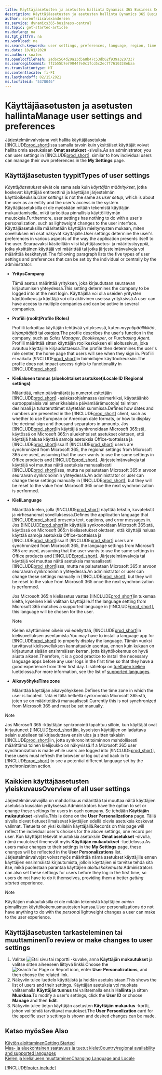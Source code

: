 ```yaml
---
title: Käyttäjäasetusten ja asetusten hallinta Dynamics 365 Business Centralissa
description: Käyttäjäasetusten ja asetusten hallinta Dynamics 365 Business Centralissa.
author: sorenfriisalexandersen
ms.service: dynamics365-business-central
ms.topic: get-started-article
ms.devlang: na
ms.tgt_pltfrm: na
ms.workload: na
ms.search.keywords: user settings, preferences, language, region, time zone, regional settings
ms.date: 10/01/2020
ms.author: soalex
ms.openlocfilehash: 2ad6c564d20a13d5a8b47c53db62f939a3207337
ms.sourcegitcommit: ff2b55b7e790447e0c1fcd5c2ec7f7610338ebaa
ms.translationtype: HT
ms.contentlocale: fi-FI
ms.lasthandoff: 02/15/2021
ms.locfileid: "5378046"
---
```

# <a name="manage-user-settings-and-preferences"></a><span data-ttu-id="a1ad9-103">Käyttäjäasetusten ja asetusten hallinta</span><span class="sxs-lookup"><span data-stu-id="a1ad9-103">Manage user settings and preferences</span></span>

<span data-ttu-id="a1ad9-104">Järjestelmänvalvojana voit hallita käyttäjäasetuksia [!INCLUDE[prod_short](includes/prod_short.md)]issa samalla tavoin kuin yksittäiset käyttäjät voivat hallita omia asetuksiaan **Omat asetukset** -sivulla.</span><span class="sxs-lookup"><span data-stu-id="a1ad9-104">As an administrator, you can user settings in [!INCLUDE[prod_short](includes/prod_short.md)], similar to how individual users can manage their own preferences in the **My Settings** page.</span></span>  

## <a name="types-of-user-settings"></a><span data-ttu-id="a1ad9-105">Käyttäjäasetusten tyypit</span><span class="sxs-lookup"><span data-stu-id="a1ad9-105">Types of user settings</span></span>

<span data-ttu-id="a1ad9-106">*Käyttäjäasetukset* eivät ole sama asia kuin *käyttäjän määritykset*, jotka koskevat käyttäjää entiteettinä ja käyttäjän järjestelmän käyttöoikeuksia.</span><span class="sxs-lookup"><span data-stu-id="a1ad9-106">*User settings* is not the same as *user setup*, which is about the user as an entity and the user's access in the system.</span></span> <span data-ttu-id="a1ad9-107">Käyttäjäasetuksilla ei ole myöskään mitään tekemistä käyttäjän mukauttamisella, mikä tarkoittaa pinnallisia käyttöliittymän muutoksia.</span><span class="sxs-lookup"><span data-stu-id="a1ad9-107">Furthermore, user settings has nothing to do with a user's personalization, such as lightweight changes to the user interface.</span></span> <span data-ttu-id="a1ad9-108">Käyttäjäasetuksilla määritetään käyttäjän mieltymysten mukaan, miten sovelluksen eri osat näkyvät käyttäjälle.</span><span class="sxs-lookup"><span data-stu-id="a1ad9-108">User settings determine the user's preferences in various aspects of the way the application presents itself to the user.</span></span> <span data-ttu-id="a1ad9-109">Seuraavaksi käsitellään viisi käyttäjäasetus- ja määritystyyppiä, jotka yksittäinen käyttäjä voi määrittää tai jotka järjestelmänvalvoja voi määrittää keskitetysti.</span><span class="sxs-lookup"><span data-stu-id="a1ad9-109">The following paragraph lists the five types of user settings and preferences that can be set by the individual or centrally by the administrator:</span></span>

- <span data-ttu-id="a1ad9-110">**Yritys**</span><span class="sxs-lookup"><span data-stu-id="a1ad9-110">**Company**</span></span>  

  <span data-ttu-id="a1ad9-111">Tämä asetus määrittää yrityksen, joka kirjaudutaan seuraavan kirjautumisen yhteydessä.</span><span class="sxs-lookup"><span data-stu-id="a1ad9-111">This setting determines the company to be logged into at the next login.</span></span> <span data-ttu-id="a1ad9-112">Käyttäjällä voi olla useiden yritysten käyttöoikeus ja käyttäjä voi olla aktiivinen useissa yrityksissä.</span><span class="sxs-lookup"><span data-stu-id="a1ad9-112">A user can have access to multiple companies and can be active in several companies.</span></span>

- <span data-ttu-id="a1ad9-113">**Profiili (roolit)**</span><span class="sxs-lookup"><span data-stu-id="a1ad9-113">**Profile (Roles)**</span></span>  

  <span data-ttu-id="a1ad9-114">Profiili tarkoittaa käyttäjän tehtävää yrityksessä, kuten *myyntipäällikköä*, *kirjanpitäjää* tai *ostajaa*.</span><span class="sxs-lookup"><span data-stu-id="a1ad9-114">The profile describes the user's function in the company, such as *Sales Manager*, *Bookkeeper*, or *Purchasing Agent*.</span></span> <span data-ttu-id="a1ad9-115">Profiili määrittää sitten käyttäjän roolikeskuksen eli aloitussivun, joka avautuu käyttäjille kirjauduttaessa.</span><span class="sxs-lookup"><span data-stu-id="a1ad9-115">The profile then determines the user's role center, the home page that users will see when they sign in.</span></span> <span data-ttu-id="a1ad9-116">Profiili ei vaikuta [!INCLUDE[prod_short](includes/prod_short.md)]in toimintojen käyttöoikeuksiin.</span><span class="sxs-lookup"><span data-stu-id="a1ad9-116">The profile does not impact access rights to functionality in [!INCLUDE[prod_short](includes/prod_short.md)].</span></span>  

- <span data-ttu-id="a1ad9-117">**Kielialueen tunnus (aluekohtaiset asetukset)**</span><span class="sxs-lookup"><span data-stu-id="a1ad9-117">**Locale ID (Regional settings)**</span></span>  

  <span data-ttu-id="a1ad9-118">Määrittää, miten päivämäärät ja numerot esitetään [!INCLUDE[prod_short](includes/prod_short.md)] -asiakasohjelmassa (esimerkiksi, käytetäänkö eurooppalaisia vai amerikkalaisia päivämäärämuotoja) tai miten desimaali ja tuhaterottimet näytetään summissa.</span><span class="sxs-lookup"><span data-stu-id="a1ad9-118">Defines how dates and numbers are presented in the [!INCLUDE[prod_short](includes/prod_short.md)] client, such as whether to use European or American date formats, or how to display the decimal sign and thousand separators in amounts.</span></span> <span data-ttu-id="a1ad9-119">Jos [!INCLUDE[prod_short](includes/prod_short.md)]in käyttäjiä synkronoidaan Microsoft 365:stä, käytössä on Microsoft 365:n aluekohtaiset asetukset olettaen, että käyttäjä haluaa käyttää samoja asetuksia Office-tuotteissa ja [!INCLUDE[prod_short](includes/prod_short.md)]issa.</span><span class="sxs-lookup"><span data-stu-id="a1ad9-119">If [!INCLUDE[prod_short](includes/prod_short.md)] users are synchronized from Microsoft 365, the regional settings from Microsoft 365 are used, assuming that the user wants to use the same settings in Office products and [!INCLUDE[prod_short](includes/prod_short.md)].</span></span> <span data-ttu-id="a1ad9-120">Järjestelmänvalvoja tai käyttäjä voi muuttaa näitä asetuksia manuaalisesti [!INCLUDE[prod_short](includes/prod_short.md)]issa, mutta ne palautetaan Microsoft 365:n arvoon seuraavan synkronoinnin yhteydessä.</span><span class="sxs-lookup"><span data-stu-id="a1ad9-120">An administrator or user can change these settings manually in [!INCLUDE[prod_short](includes/prod_short.md)], but they will be reset to the value from Microsoft 365 once the next synchronization is performed.</span></span>

- <span data-ttu-id="a1ad9-121">**Kieli**</span><span class="sxs-lookup"><span data-stu-id="a1ad9-121">**Language**</span></span>  

  <span data-ttu-id="a1ad9-122">Määrittää kielen, jolla [!INCLUDE[prod_short](includes/prod_short.md)] näyttää tekstin, kuvatekstit ja virhesanomat sovelluksessa.</span><span class="sxs-lookup"><span data-stu-id="a1ad9-122">Defines the application language that [!INCLUDE[prod_short](includes/prod_short.md)] presents text, captions, and error messages in.</span></span> <span data-ttu-id="a1ad9-123">Jos [!INCLUDE[prod_short](includes/prod_short.md)]in käyttäjiä synkronoidaan Microsoft 365:stä, käytössä on Microsoft 365:n kieliasetukset olettaen, että käyttäjä haluaa käyttää samoja asetuksia Office-tuotteissa ja [!INCLUDE[prod_short](includes/prod_short.md)]issa.</span><span class="sxs-lookup"><span data-stu-id="a1ad9-123">If [!INCLUDE[prod_short](includes/prod_short.md)] users are synchronized from Microsoft 365, the language settings from Microsoft 365 are used, assuming that the user wants to use the same settings in Office products and [!INCLUDE[prod_short](includes/prod_short.md)].</span></span> <span data-ttu-id="a1ad9-124">Järjestelmänvalvoja tai käyttäjä voi muuttaa näitä asetuksia manuaalisesti [!INCLUDE[prod_short](includes/prod_short.md)]issa, mutta ne palautetaan Microsoft 365:n arvoon seuraavan synkronoinnin yhteydessä.</span><span class="sxs-lookup"><span data-stu-id="a1ad9-124">An administrator or user can change these settings manually in [!INCLUDE[prod_short](includes/prod_short.md)], but they will be reset to the value from Microsoft 365 once the next synchronization is performed.</span></span>

  <span data-ttu-id="a1ad9-125">Jos Microsoft 365:n kieliasetus vastaa [!INCLUDE[prod_short](includes/prod_short.md)]in tukemaa kieltä, kyseinen kieli valitaan käyttäjälle.</span><span class="sxs-lookup"><span data-stu-id="a1ad9-125">If the language setting from Microsoft 365 matches a supported language in [!INCLUDE[prod_short](includes/prod_short.md)], this language will be chosen for the user.</span></span>  

  > [!NOTE]
  > <span data-ttu-id="a1ad9-126">Kielen näyttäminen oikein voi edellyttää, [!INCLUDE[prod_short](includes/prod_short.md)]in kielisovelluksen asentamista.</span><span class="sxs-lookup"><span data-stu-id="a1ad9-126">You may have to install a language app for [!INCLUDE[prod_short](includes/prod_short.md)] to properly display the language.</span></span> <span data-ttu-id="a1ad9-127">Tämän vuoksi tarvittavat kielisovelluksen kannattaakin asentaa, ennen kuin kukaan on kirjautunut sisään ensimmäisen kerran, jotta käyttökokemus on hyvä alusta alkaen.</span><span class="sxs-lookup"><span data-stu-id="a1ad9-127">Therefore, it is a good practice to install the necessary language apps before any user logs in the first time so that they have a good experience from their first day.</span></span> <span data-ttu-id="a1ad9-128">Lisätietoja on [tuettujen kielien](/dynamics365/business-central/dev-itpro/compliance/apptest-countries-and-translations) luettelossa.</span><span class="sxs-lookup"><span data-stu-id="a1ad9-128">For more information, see the list of [supported languages](/dynamics365/business-central/dev-itpro/compliance/apptest-countries-and-translations).</span></span>  
  
- <span data-ttu-id="a1ad9-129">**Aikavyöhyke**</span><span class="sxs-lookup"><span data-stu-id="a1ad9-129">**Time zone**</span></span>  

  <span data-ttu-id="a1ad9-130">Määrittää käyttäjän aikavyöhykkeen.</span><span class="sxs-lookup"><span data-stu-id="a1ad9-130">Defines the time zone in which the user is located.</span></span> <span data-ttu-id="a1ad9-131">Tätä ei tällä hetkellä synkronoida Microsoft 365:stä, joten se on määritettävä manuaalisesti.</span><span class="sxs-lookup"><span data-stu-id="a1ad9-131">Currently this is not synchronized from Microsoft 365 and must be set manually.</span></span>  

> [!NOTE]
> <span data-ttu-id="a1ad9-132">Jos Microsoft 365 -käyttäjän synkronointi tapahtuu silloin, kun käyttäjät ovat kirjautuneet [!INCLUDE[prod_short](includes/prod_short.md)]iin, kyseisten käyttäjien on ladattava selain uudelleen tai kirjauduttava ensin ulos ja sitten takaisin [!INCLUDE[prod_short](includes/prod_short.md)]iin, jotta synkronointitoiminnon mahdollisesti määrittämä toinen kielijoukko on näkyvissä.</span><span class="sxs-lookup"><span data-stu-id="a1ad9-132">If a Microsoft 365 user synchronization is made while users are logged into [!INCLUDE[prod_short](includes/prod_short.md)], these users must refresh the browser or log out and back in to [!INCLUDE[prod_short](includes/prod_short.md)] to see a potential different language set by the synchronization action.</span></span>

## <a name="overview-of-all-user-settings"></a><span data-ttu-id="a1ad9-133">Kaikkien käyttäjäasetusten yleiskuvaus</span><span class="sxs-lookup"><span data-stu-id="a1ad9-133">Overview of all user settings</span></span>

<span data-ttu-id="a1ad9-134">Järjestelmänvalvojilla on mahdollisuus määrittää tai muuttaa näitä käyttäjien asetuksia kussakin yrityksessä.</span><span class="sxs-lookup"><span data-stu-id="a1ad9-134">Administrators have the option to set or change these settings for users in each company.</span></span> <span data-ttu-id="a1ad9-135">Se tehdään **Käyttäjän mukautukset** -sivulla.</span><span class="sxs-lookup"><span data-stu-id="a1ad9-135">This is done on the **User Personalizations** page.</span></span> <span data-ttu-id="a1ad9-136">Tällä sivulla olevat tietueet ilmaisevat käyttäjien edellä olevia asetuksia koskevat valinnat. Tietueita on yksi kullakin käyttäjällä.</span><span class="sxs-lookup"><span data-stu-id="a1ad9-136">Records on this page will reflect the individual user's choices for the above settings, one record per user.</span></span> <span data-ttu-id="a1ad9-137">Kun käyttäjät tekevät muutoksia asetuksiin **Omat asetukset** -sivulla, nämä muutokset ilmenevät myös **Käyttäjän mukautukset** -luettelossa.</span><span class="sxs-lookup"><span data-stu-id="a1ad9-137">As users make changes to their settings in the **My Settings** page, these changes will be reflected in the **User Personalizations** list.</span></span> <span data-ttu-id="a1ad9-138">Järjestelmänvalvojat voivat myös määrittää nämä asetukset käyttäjille ennen käyttäjien ensimmäistä kirjautumista, jolloin käyttäjien ei tarvitse tehdä sitä itse, mikä puolestaan parantaa käyttäjien *aloituskokemusta*.</span><span class="sxs-lookup"><span data-stu-id="a1ad9-138">Administrators can also set these settings for users before they log in the first time, so users do not have to do it themselves, providing them a better *getting started* experience.</span></span>

> [!NOTE]
> <span data-ttu-id="a1ad9-139">Käyttäjien mukautuksilla ei ole mitään tekemistä käyttäjien *omien* pinnallisten käyttökokemusmuutosten kanssa.</span><span class="sxs-lookup"><span data-stu-id="a1ad9-139">User personalizations do not have anything to do with the *personal* lightweight changes a user can make to the user experience.</span></span>

## <a name="to-review-or-make-changes-to-user-settings"></a><span data-ttu-id="a1ad9-140">Käyttäjäasetusten tarkasteleminen tai muuttaminen</span><span class="sxs-lookup"><span data-stu-id="a1ad9-140">To review or make changes to user settings</span></span>

1. <span data-ttu-id="a1ad9-141">Valitse ![Etsi sivu tai raportti](media/ui-search/search_small.png "Etsi sivua tai raporttia -kuvake") -kuvake, anna **Käyttäjän mukautukset** ja valitse sitten aiheeseen liittyvä linkki.</span><span class="sxs-lookup"><span data-stu-id="a1ad9-141">Choose the ![Search for Page or Report](media/ui-search/search_small.png "Search for Page or Report icon") icon, enter **User Personalizations**, and then choose the related link.</span></span>
2. <span data-ttu-id="a1ad9-142">Näkyviin tulee luettelo käyttäjistä ja heidän asetuksistaan.</span><span class="sxs-lookup"><span data-stu-id="a1ad9-142">This shows the list of users and their settings.</span></span> <span data-ttu-id="a1ad9-143">Käyttäjän asetuksia voi muokata valitsemalla **Käyttäjän tunnus** tai valitsemalla ensin **Hallinta** ja sitten **Muokkaa**.</span><span class="sxs-lookup"><span data-stu-id="a1ad9-143">To modify a user's settings, click the **User ID** or choose **Manage** and then **Edit**.</span></span>
3. <span data-ttu-id="a1ad9-144">Näkyviin tulee tietyn käyttäjän asetusten **Käyttäjän mukautus** -kortti, johon voi tehdä tarvittavat muutokset.</span><span class="sxs-lookup"><span data-stu-id="a1ad9-144">The **User Personlization** card for the specific user's settings is shown and desired changes can be made.</span></span>  

## <a name="see-also"></a><span data-ttu-id="a1ad9-145">Katso myös</span><span class="sxs-lookup"><span data-stu-id="a1ad9-145">See Also</span></span>

[<span data-ttu-id="a1ad9-146">Käytön aloittaminen</span><span class="sxs-lookup"><span data-stu-id="a1ad9-146">Getting Started</span></span>](product-get-started.md)  
[<span data-ttu-id="a1ad9-147">Maa- ja aluekohtainen saatavuus ja tuetut kielet</span><span class="sxs-lookup"><span data-stu-id="a1ad9-147">Country/regional availability and supported languages</span></span>](/dynamics365/business-central/dev-itpro/compliance/apptest-countries-and-translations)  
[<span data-ttu-id="a1ad9-148">Kielen ja kielialueen muuttaminen</span><span class="sxs-lookup"><span data-stu-id="a1ad9-148">Changing Language and Locale</span></span>](about-locale-language.md)  


[!INCLUDE[footer-include](includes/footer-banner.md)]